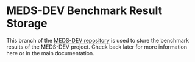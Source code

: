 # MEDS-DEV Benchmark Result Storage

This branch of the [MEDS-DEV repository](https://github.com/Medical-Event-Data-Standard/MEDS-DEV) is used to
store the benchmark results of the MEDS-DEV project. Check back later for more information here or in the main
documentation.

